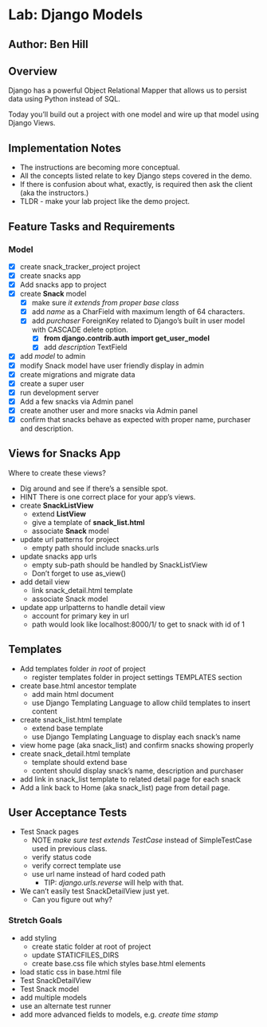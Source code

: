 # Lab: Django Models
## Author: Ben Hill

## Overview
Django has a powerful Object Relational Mapper that allows us to persist data using Python instead of SQL.

Today you’ll build out a project with one model and wire up that model using Django Views.

## Implementation Notes
- The instructions are becoming more conceptual.
- All the concepts listed relate to key Django steps covered in the demo.
- If there is confusion about what, exactly, is required then ask the client (aka the instructors.)
- TLDR - make your lab project like the demo project.

## Feature Tasks and Requirements

### Model
- [x] create snack_tracker_project project
- [x] create snacks app
- [x] Add snacks app to project
- [x] create **Snack** model
  - [x] make sure _it extends from proper base class_
  - [x] add _name_ as a CharField with maximum length of 64 characters.
  - [x] add _purchaser_ ForeignKey related to Django’s built in user model with CASCADE delete option.
    - [x] **from django.contrib.auth import get_user_model**
    - [x] add _description_ TextField
- [x] add _model_ to admin
- [x] modify Snack model have user friendly display in admin
- [x] create migrations and migrate data
- [x] create a super user
- [x] run development server
- [x] Add a few snacks via Admin panel
- [x] create another user and more snacks via Admin panel
- [x] confirm that snacks behave as expected with proper name, purchaser and description.

## Views for Snacks App
Where to create these views?
- Dig around and see if there’s a sensible spot.
- HINT There is one correct place for your app’s views.
- create **SnackListView**
  - extend **ListView**
  - give a template of **snack_list.html**
  - associate **Snack** model
- update url patterns for project
  - empty path should include snacks.urls
- update snacks app urls
  - empty sub-path should be handled by SnackListView
  - Don’t forget to use as_view()
- add detail view
  - link snack_detail.html template
  - associate Snack model
- update app urlpatterns to handle detail view
  - account for primary key in url
  - path would look like localhost:8000/1/ to get to snack with id of 1

## Templates
- Add templates folder _in root_ of project
  - register templates folder in project settings TEMPLATES section
- create base.html ancestor template
  - add main html document
  - use Django Templating Language to allow child templates to insert content
- create snack_list.html template
  - extend base template
  - use Django Templating Language to display each snack’s name
- view home page (aka snack_list) and confirm snacks showing properly
- create snack_detail.html template
  - template should extend base
  - content should display snack’s name, description and purchaser
- add link in snack_list template to related detail page for each snack
- Add a link back to Home (aka snack_list) page from detail page.

## User Acceptance Tests
- Test Snack pages
  - NOTE _make sure test extends TestCase_ instead of SimpleTestCase used in previous class.
  - verify status code
  - verify correct template use
  - use url name instead of hard coded path
    - TIP: _django.urls.reverse_ will help with that.
- We can’t easily test SnackDetailView just yet.
  - Can you figure out why?


### Stretch Goals
- add styling
  - create static folder at root of project
  - update STATICFILES_DIRS
  - create base.css file which styles base.html elements
- load static css in base.html file
- Test SnackDetailView
- Test Snack model
- add multiple models
- use an alternate test runner
- add more advanced fields to models, e.g. _create time stamp_